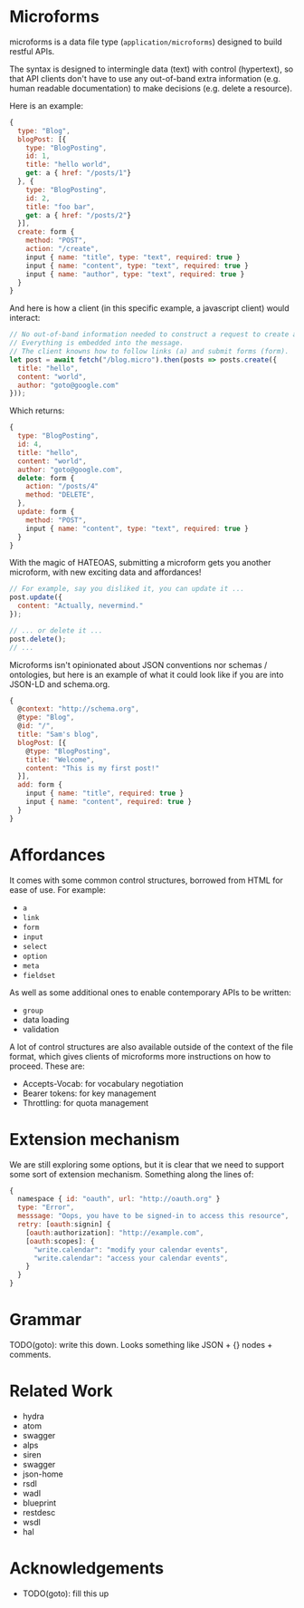 # Microforms

microforms is a data file type (```application/microforms```) designed to build restful APIs.

The syntax is designed to intermingle data (text) with control (hypertext), so that API clients don't have to use any out-of-band extra information (e.g. human readable documentation) to make decisions (e.g. delete a resource).

Here is an example:

```javascript
{
  type: "Blog",
  blogPost: [{
    type: "BlogPosting",
    id: 1,
    title: "hello world",
    get: a { href: "/posts/1"}
  }, {
    type: "BlogPosting",
    id: 2,
    title: "foo bar",
    get: a { href: "/posts/2"}
  }],
  create: form {
    method: "POST",
    action: "/create",
    input { name: "title", type: "text", required: true }
    input { name: "content", type: "text", required: true }
    input { name: "author", type: "text", required: true }
  }
}
```

And here is how a client (in this specific example, a javascript client) would interact:

```javascript
// No out-of-band information needed to construct a request to create a post.
// Everything is embedded into the message.
// The client knowns how to follow links (a) and submit forms (form).
let post = await fetch("/blog.micro").then(posts => posts.create({
  title: "hello",
  content: "world",
  author: "goto@google.com"
}));
```

Which returns:

```javascript
{
  type: "BlogPosting",
  id: 4,
  title: "hello",
  content: "world",
  author: "goto@google.com",
  delete: form {
    action: "/posts/4"
    method: "DELETE",
  },
  update: form {
    method: "POST",
    input { name: "content", type: "text", required: true }
  }
}
```

With the magic of HATEOAS, submitting a microform gets you another microform,
with new exciting data and affordances!

```javascript
// For example, say you disliked it, you can update it ...
post.update({
  content: "Actually, nevermind."
});

// ... or delete it ...
post.delete();
// ...
```

Microforms isn't opinionated about JSON conventions nor schemas / ontologies, but here is an example of what it could look like if you are into JSON-LD and schema.org.

```javascript
{
  @context: "http://schema.org",
  @type: "Blog",
  @id: "/",
  title: "Sam's blog",
  blogPost: [{
    @type: "BlogPosting",
    title: "Welcome",
    content: "This is my first post!"
  }],
  add: form {
    input { name: "title", required: true }
    input { name: "content", required: true }
  }
}
```

# Affordances

It comes with some common control structures, borrowed from HTML for ease of use. For example:

* ```a```
* ```link```
* ```form```
* ```input```
* ```select```
* ```option```
* ```meta```
* ```fieldset```

As well as some additional ones to enable contemporary APIs to be written:

* ```group```
* data loading
* validation

A lot of control structures are also available outside of the context of the file format, which gives clients of microforms more instructions on how to proceed. These are:

* Accepts-Vocab: for vocabulary negotiation
* Bearer tokens: for key management
* Throttling: for quota management

# Extension mechanism

We are still exploring some options, but it is clear that we need to support some sort of extension mechanism. Something along the lines of:

```javascript
{
  namespace { id: "oauth", url: "http://oauth.org" }
  type: "Error",
  messsage: "Oops, you have to be signed-in to access this resource",
  retry: [oauth:signin] {
    [oauth:authorization]: "http://example.com",
    [oauth:scopes]: {
      "write.calendar": "modify your calendar events",
      "write.calendar": "access your calendar events",
    }
  }
}
```

# Grammar

TODO(goto): write this down. Looks something like JSON + {} nodes + comments.

# Related Work

* hydra
* atom
* swagger
* alps
* siren
* swagger
* json-home
* rsdl
* wadl
* blueprint
* restdesc
* wsdl
* hal

# Acknowledgements

* TODO(goto): fill this up


